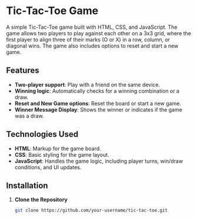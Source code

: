 # Tic-Tac-Toe Game

A simple Tic-Tac-Toe game built with HTML, CSS, and JavaScript. The game allows two players to play against each other on a 3x3 grid, where the first player to align three of their marks (O or X) in a row, column, or diagonal wins. The game also includes options to reset and start a new game.

## Features

- **Two-player support**: Play with a friend on the same device.
- **Winning logic**: Automatically checks for a winning combination or a draw.
- **Reset and New Game options**: Reset the board or start a new game.
- **Winner Message Display**: Shows the winner or indicates if the game was a draw.

## Technologies Used

- **HTML**: Markup for the game board.
- **CSS**: Basic styling for the game layout.
- **JavaScript**: Handles the game logic, including player turns, win/draw conditions, and UI updates.

## Installation

1. **Clone the Repository**  
   ```bash
   git clone https://github.com/your-username/tic-tac-toe.git
   ```
